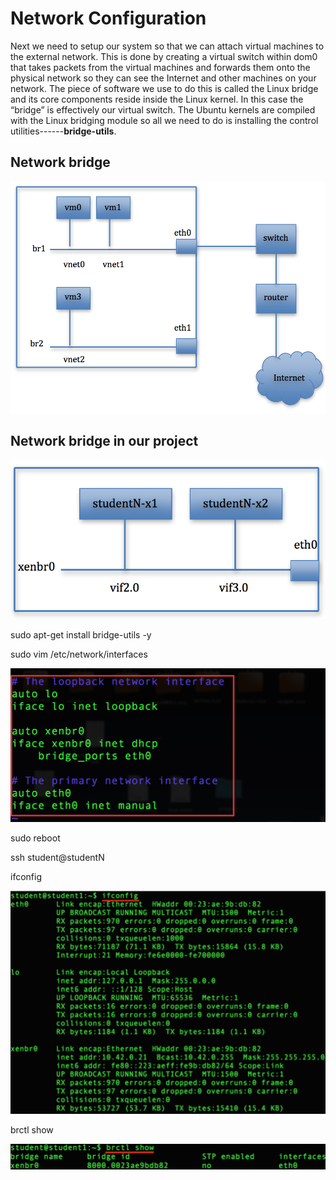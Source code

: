# Network Configuration

Next we need to setup our system so that we can attach virtual machines to the external network. This is done by creating a virtual switch within dom0 that takes packets from the virtual machines and forwards them onto the physical network so they can see the Internet and other machines on your network. The piece of software we use to do this is called the Linux bridge and its core components reside inside the Linux kernel. In this case the “bridge” is effectively our virtual switch. The Ubuntu kernels are compiled with the Linux bridging module so all we need to do is installing the control utilities------**bridge-utils**.

## Network bridge

![](https://raw.githubusercontent.com/congqiyuan/tutorial/master/xen_installation/5.png)

## Network bridge in our project

![](https://raw.githubusercontent.com/congqiyuan/tutorial/master/xen_installation/6.png)

sudo apt-get install bridge-utils -y

sudo vim /etc/network/interfaces

![](https://raw.githubusercontent.com/congqiyuan/tutorial/master/xen_installation/7.png)

sudo reboot

ssh student@studentN

ifconfig

![](https://raw.githubusercontent.com/congqiyuan/tutorial/master/xen_installation/8.png)

brctl show

![](https://raw.githubusercontent.com/congqiyuan/tutorial/master/xen_installation/9.png)

